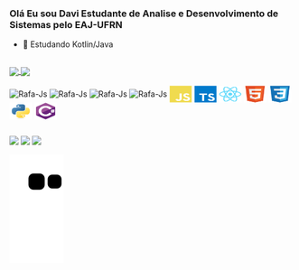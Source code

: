 ### Olá Eu sou Davi Estudante de Analise e Desenvolvimento de Sistemas pelo EAJ-UFRN

- 🌱 Estudando Kotlin/Java

  ##

<a href="https://github.com/DaviProgrm/github-readme-stats">
  <img height=200 align="center"src="https://github-readme-stats.vercel.app/api?username=DaviProgrm&layout=compact&langs_count=8&card_width=320&theme=dracula" />
</a>
<a href="https://github.com/DaviProgrm/convoychat">
  <img height=200 align="center" src="https://github-readme-stats.vercel.app/api/top-langs?username=DaviProgrm&layout=compact&langs_count=8&card_width=320&theme=dracula" />
</a>
<div style="display: inline_block"><br>
  <img align="center" alt="Rafa-Js" height="30" width="40"
  <img src="https://cdn.jsdelivr.net/gh/devicons/devicon/icons/spring/spring-original-wordmark.svg" />        
  <img align="center" alt="Rafa-Js" height="30" width="40"
  img src="https://cdn.jsdelivr.net/gh/devicons/devicon/icons/androidstudio/androidstudio-original.svg" />
  <img align="center" alt="Rafa-Js" height="30" width="40"
  <img src="https://cdn.jsdelivr.net/gh/devicons/devicon/icons/postgresql/postgresql-original-wordmark.svg" />
  <img align="center" alt="Rafa-Js" height="30" width="40"
  <img src="https://cdn.jsdelivr.net/gh/devicons/devicon/icons/cplusplus/cplusplus-original.svg" />        
  <img align="center" alt="Rafa-Js" height="30" width="40" src="https://raw.githubusercontent.com/devicons/devicon/master/icons/javascript/javascript-plain.svg">
  <img align="center" alt="Rafa-Ts" height="30" width="40" src="https://raw.githubusercontent.com/devicons/devicon/master/icons/typescript/typescript-plain.svg">
  <img align="center" alt="Rafa-React" height="30" width="40" src="https://raw.githubusercontent.com/devicons/devicon/master/icons/react/react-original.svg">
  <img align="center" alt="Rafa-HTML" height="30" width="40" src="https://raw.githubusercontent.com/devicons/devicon/master/icons/html5/html5-original.svg">
  <img align="center" alt="Rafa-CSS" height="30" width="40" src="https://raw.githubusercontent.com/devicons/devicon/master/icons/css3/css3-original.svg">
  <img align="center" alt="Rafa-Python" height="30" width="40" src="https://raw.githubusercontent.com/devicons/devicon/master/icons/python/python-original.svg">
  <img align="center" alt="Rafa-Csharp" height="30" width="40" src="https://raw.githubusercontent.com/devicons/devicon/master/icons/csharp/csharp-original.svg">
</div>

  ##

<div>
  <a href="https://www.youtube.com/channel/UCmWXHYsima5jL6uHmlB7Ojg" target="_blank"><img src="https://img.shields.io/badge/YouTube-FF0000?style=for-the-badge&logo=youtube&logoColor=white" target="_blank"></a>
  <a href = "mailto:davifieledeus@gmail.com"><img src="https://img.shields.io/badge/-Gmail-%23333?style=for-the-badge&logo=gmail&logoColor=white" target="_blank"></a>
  <a href="https://www.linkedin.com/in/davi-cruz-de-souza-381859244/" target="_blank"><img src="https://img.shields.io/badge/-LinkedIn-%230077B5?style=for-the-badge&logo=linkedin&logoColor=white" target="_blank"></a>
</div>

![Snake animation](https://github.com/DaviProgrm/DaviProgrm/blob/output/github-contribution-grid-snake.svg)
